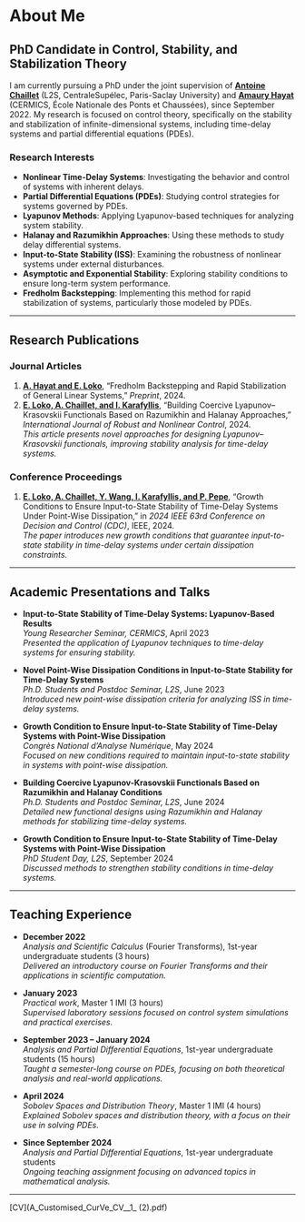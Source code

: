 # About Me

## PhD Candidate in Control, Stability, and Stabilization Theory

I am currently pursuing a PhD under the joint supervision of **[Antoine Chaillet](https://l2s.centralesupelec.fr/u/chaillet-antoine/)** (L2S, CentraleSupélec, Paris-Saclay University) and **[Amaury Hayat](http://cermics.enpc.fr/~hayata/)** (CERMICS, École Nationale des Ponts et Chaussées), since September 2022. My research is focused on control theory, specifically on the stability and stabilization of infinite-dimensional systems, including time-delay systems and partial differential equations (PDEs).

### Research Interests

- **Nonlinear Time-Delay Systems**: Investigating the behavior and control of systems with inherent delays.
- **Partial Differential Equations (PDEs)**: Studying control strategies for systems governed by PDEs.
- **Lyapunov Methods**: Applying Lyapunov-based techniques for analyzing system stability.
- **Halanay and Razumikhin Approaches**: Using these methods to study delay differential systems.
- **Input-to-State Stability (ISS)**: Examining the robustness of nonlinear systems under external disturbances.
- **Asymptotic and Exponential Stability**: Exploring stability conditions to ensure long-term system performance.
- **Fredholm Backstepping**: Implementing this method for rapid stabilization of systems, particularly those modeled by PDEs.

---

## Research Publications

### Journal Articles
1. **[A. Hayat and E. Loko](http://cermics.enpc.fr/~hayata/F_equivalence_general_linear.pdf)**, “Fredholm Backstepping and Rapid Stabilization of General Linear Systems,” *Preprint*, 2024.
2. **[E. Loko, A. Chaillet, and I. Karafyllis](https://onlinelibrary.wiley.com/doi/full/10.1002/rnc.7229)**, “Building Coercive Lyapunov–Krasovskii Functionals Based on Razumikhin and Halanay Approaches,” *International Journal of Robust and Nonlinear Control*, 2024.  
   *This article presents novel approaches for designing Lyapunov–Krasovskii functionals, improving stability analysis for time-delay systems.*

### Conference Proceedings
1. **[E. Loko, A. Chaillet, Y. Wang, I. Karafyllis, and P. Pepe](https://hal.science/hal-04688473/)**, “Growth Conditions to Ensure Input-to-State Stability of Time-Delay Systems Under Point-Wise Dissipation,” in *2024 IEEE 63rd Conference on Decision and Control (CDC)*, IEEE, 2024.  
   *The paper introduces new growth conditions that guarantee input-to-state stability in time-delay systems under certain dissipation constraints.*

---

## Academic Presentations and Talks

- **Input-to-State Stability of Time-Delay Systems: Lyapunov-Based Results**  
  *Young Researcher Seminar, CERMICS*, April 2023  
  *Presented the application of Lyapunov techniques to time-delay systems for ensuring stability.*

- **Novel Point-Wise Dissipation Conditions in Input-to-State Stability for Time-Delay Systems**  
  *Ph.D. Students and Postdoc Seminar, L2S*, June 2023  
  *Introduced new point-wise dissipation criteria for analyzing ISS in time-delay systems.*

- **Growth Condition to Ensure Input-to-State Stability of Time-Delay Systems with Point-Wise Dissipation**  
  *Congrès National d’Analyse Numérique*, May 2024  
  *Focused on new conditions required to maintain input-to-state stability in systems with point-wise dissipation.*

- **Building Coercive Lyapunov-Krasovskii Functionals Based on Razumikhin and Halanay Conditions**  
  *Ph.D. Students and Postdoc Seminar, L2S*, June 2024  
  *Detailed new functional designs using Razumikhin and Halanay methods for stabilizing time-delay systems.*

- **Growth Condition to Ensure Input-to-State Stability of Time-Delay Systems with Point-Wise Dissipation**  
  *PhD Student Day, L2S*, September 2024  
  *Discussed methods to strengthen stability conditions in time-delay systems.*

---

## Teaching Experience

- **December 2022**  
  *Analysis and Scientific Calculus* (Fourier Transforms), 1st-year undergraduate students (3 hours)  
  *Delivered an introductory course on Fourier Transforms and their applications in scientific computation.*

- **January 2023**  
  *Practical work*, Master 1 IMI (3 hours)  
  *Supervised laboratory sessions focused on control system simulations and practical exercises.*

- **September 2023 – January 2024**  
  *Analysis and Partial Differential Equations*, 1st-year undergraduate students (15 hours)  
  *Taught a semester-long course on PDEs, focusing on both theoretical analysis and real-world applications.*

- **April 2024**  
  *Sobolev Spaces and Distribution Theory*, Master 1 IMI (4 hours)  
  *Explained Sobolev spaces and distribution theory, with a focus on their use in solving PDEs.*

- **Since September 2024**  
  *Analysis and Partial Differential Equations*, 1st-year undergraduate students  
  *Ongoing teaching assignment focusing on advanced topics in mathematical analysis.*

---
[CV](A_Customised_CurVe_CV__1_ (2).pdf)

